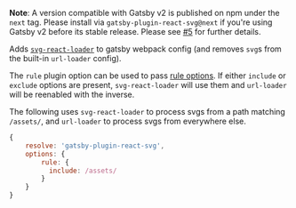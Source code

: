 **Note**: A version compatible with Gatsby v2 is published on npm under the `next` tag. Please install via `gatsby-plugin-react-svg@next` if you're using Gatsby v2 before its stable release. Please see [#5](https://github.com/jacobmischka/gatsby-plugin-react-svg/pull/5) for further details.

Adds [`svg-react-loader`][loader] to gatsby webpack config (and removes `svg`s from the built-in `url-loader` config).

The `rule` plugin option can be used to pass [rule options](https://webpack.js.org/configuration/module/#rule). If either `include` or `exclude` options are present, `svg-react-loader` will use them and `url-loader` will be reenabled with the inverse.

The following uses `svg-react-loader` to process svgs from a path matching `/assets/`, and `url-loader` to process svgs from everywhere else.

```js
{
    resolve: 'gatsby-plugin-react-svg',
    options: {
        rule: {
          include: /assets/
        }
    }
}
```

[loader]: https://github.com/jhamlet/svg-react-loader
